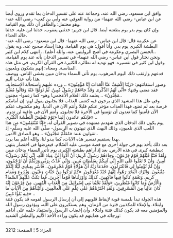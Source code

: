 ------------------------------------------------------------------------

وافق ابن مسعود. رضي الله عنه، وجماعة عنه على تفسير الدخان بما تقدم وروي
أيضا عن ابن عباس- رضي الله عنهما- من رواية العوفي عنه وأبي بن كعب- رضي
الله عنه- وهو محتمل: والظاهر أن ذلك يوم القيامة.  
وإن كان يوم بدر يوم بطشة أيضا. قال ابن جرير: حدثني يعقوب. حدثنا ابن
علية. حدثنا خالد الحذاء.  
عن عكرمة قال: قال ابن عباس- رضي الله عنهما- قال ابن مسعود- رضي الله عنه-
البطشة الكبرى يوم بدر. وأنا أقول: هي يوم القيامة. وهذا إسناد صحيح عنه.
وبه يقول الحسن البصري وعكرمة في أصح الروايتين عنه، والله أعلم) .. انتهى
كلام ابن كثير..  
ونحن نختار قول ابن عباس- رضي الله عنهما- في تفسير الدخان بأنه عند يوم
القيامة، وقول ابن كثير في تفسيره. فهو تهديد له نظائره الكثيرة في القرآن
الكريم، في مثل هذه المناسبة. ومعناه: إنهم يشكون ويلعبون.  
فدعهم وارتقب ذلك اليوم المرهوب. يوم تأتي السماء بدخان مبين يغشى الناس.
ووصف هذا بأنه عذاب أليم.  
وصور استغاثتهم: «رَبَّنَا اكْشِفْ عَنَّا الْعَذابَ إِنَّا مُؤْمِنُونَ» .. ورده عليهم باستحالة
الاستجابة، فقد مضى وقتها: «أَنَّى لَهُمُ الذِّكْرى وَقَدْ جاءَهُمْ رَسُولٌ مُبِينٌ. ثُمَّ تَوَلَّوْا
عَنْهُ وَقالُوا مُعَلَّمٌ مَجْنُونٌ» .. يعلمه ذلك الغلام الأعجمي! وهو- كما زعموا-
مجنون..  
وفي ظل هذا المشهد الذي يرجون فيه كشف العذاب فلا يجابون يقول لهم: إن
أمامكم فرصة بعد لم تضع، فهذا العذاب مؤخر عنكم قليلا وأنتم الآن في
الدنيا. وهو مكشوف عنكم الآن فآمنوا كما تعدون أن تؤمنوا في الآخرة فلا
تجابون. وأنتم الآن في عافية لن تدوم. فإنكم عائدون إلينا «يَوْمَ نَبْطِشُ الْبَطْشَةَ
الْكُبْرى» ..  
يوم يكون ذلك الدخان الذي شهدتم مشهده في تصوير القرآن له. «إِنَّا مُنْتَقِمُونَ»
من هذا اللعب الذي تلعبون، وذلك البهت الذي تبهتون به الرسول- صلّى الله
عليه وسلّم- إذ تقولون عنه: «مُعَلَّمٌ مَجْنُونٌ» .. وهو الصادق الأمين..  
بهذا يستقيم تفسير هذه الآيات، كما يبدو لنا، والله أعلم بما يريد.  
بعد ذلك يأخذ بهم في جولة أخرى مع قصة موسى عليه السّلام. فيعرضها في اختصار
ينتهي ببطشة كبرى في هذه الأرض. بعد إذ أراهم بطشته الكبرى يوم تأتي السماء
بدخان مبين:  
«وَلَقَدْ فَتَنَّا قَبْلَهُمْ قَوْمَ فِرْعَوْنَ، وَجاءَهُمْ رَسُولٌ كَرِيمٌ: أَنْ أَدُّوا إِلَيَّ عِبادَ اللَّهِ، إِنِّي
لَكُمْ رَسُولٌ أَمِينٌ. وَأَنْ لا تَعْلُوا عَلَى اللَّهِ إِنِّي آتِيكُمْ بِسُلْطانٍ مُبِينٍ. وَإِنِّي عُذْتُ
بِرَبِّي وَرَبِّكُمْ أَنْ تَرْجُمُونِ، وَإِنْ لَمْ تُؤْمِنُوا لِي فَاعْتَزِلُونِ. «فَدَعا رَبَّهُ أَنَّ هؤُلاءِ قَوْمٌ
مُجْرِمُونَ.. فَأَسْرِ بِعِبادِي لَيْلًا إِنَّكُمْ مُتَّبَعُونَ. وَاتْرُكِ الْبَحْرَ رَهْواً، إِنَّهُمْ جُنْدٌ
مُغْرَقُونَ. «كَمْ تَرَكُوا مِنْ جَنَّاتٍ وَعُيُونٍ. وَزُرُوعٍ وَمَقامٍ كَرِيمٍ. وَنَعْمَةٍ كانُوا فِيها
فاكِهِينَ. كَذلِكَ وَأَوْرَثْناها قَوْماً آخَرِينَ. فَما بَكَتْ عَلَيْهِمُ السَّماءُ وَالْأَرْضُ وَما كانُوا
مُنْظَرِينَ. «وَلَقَدْ نَجَّيْنا بَنِي إِسْرائِيلَ مِنَ الْعَذابِ الْمُهِينِ. مِنْ فِرْعَوْنَ إِنَّهُ كانَ عالِياً
مِنَ الْمُسْرِفِينَ. وَلَقَدِ اخْتَرْناهُمْ عَلى عِلْمٍ عَلَى الْعالَمِينَ. وَآتَيْناهُمْ مِنَ الْآياتِ ما
فِيهِ بَلؤُا مُبِينٌ» ..  
هذه الجولة تبدأ بلمسة قوية لإيقاظ قلوبهم إلى أن إرسال الرسول لقومه قد
يكون فتنة وابتلاء. والإملاء للمكذبين فترة من الزمان، وهم يستكبرون على
الله، ويؤذون رسول الله والمؤمنين معه قد يكون كذلك فتنة وابتلاء. وأن
إغضاب الرسول واستنفاد حلمه على أذاهم ورجائه في هدايتهم قد يكون وراءه
الأخذ الأليم والبطش الشديد:

------------------------------------------------------------------------

الجزء: 5 ¦ الصفحة: 3212

